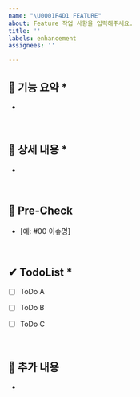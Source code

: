 ```yaml
---
name: "\U0001F4D1 FEATURE"
about: Feature 작업 사항을 입력해주세요.
title: ''
labels: enhancement
assignees: ''

---
```


<!-- Title 작성 요령 -->
<!-- 아래의 '📢 기능 요약'을 축약한 명사 형태의 문자열로 작성해주세요.. -->
<!-- 각각의 항목 중 항목명 뒤에 '*'가 붙는 항목들은 필수 작성 항목입니다. -->

## 📢 기능 요약 *
<!-- 어떤 기능인지 요약하여 한 문장으로 설명해주세요. -->

- 


<br>

## 📖 상세 내용 *
<!-- 해당 기능 관련 상세 내용을 작성해주세요. -->
<!-- 가급적 TodoList 항목별로 분류하여 각각의 항목에 대한 세부 내용을 작성해주세요.-->

- 


<br>

## 🧐 Pre-Check
<!-- 사전에 확인해야 하거나, 선행되어야 할 과제가 있다면 등록해주세요. -->
<!-- github issue tag, blog 혹은 notion 링크 등등 -->
<!-- 필요 시, 간단한 설명을 덧붙여주세요 -->

- [예: #00 이슈명]


<br>

## ✔ TodoList *
<!-- 이번 작업 내에 해야 할 것들을 분리해서 작성해주세요 -->
<!-- 과도하게 세분화하지 말고 적절한 기준으로 그룹화하여 계획을 세워주세요. -->

- [ ] ToDo A
- [ ] ToDo B
- [ ] ToDo C


<br>

## 📝 추가 내용
<!-- 해당 기능과 관련된 추가적인 정보가 있다면 남겨주세요. -->

- 


<br>
<br>
